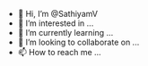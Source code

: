 - 👋 Hi, I’m @SathiyamV
- 👀 I’m interested in ...
- 🌱 I’m currently learning ...
- 💞️ I’m looking to collaborate on ...
- 📫 How to reach me ...

<!---
SathiyamV/SathiyamV is a ✨ special ✨ repository because its `README.md` (this file) appears on your GitHub profile.
You can click the Preview link to take a look at your changes.
--->

